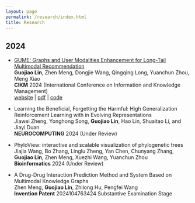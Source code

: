 ```yaml
---
layout: page
permalink: /research/index.html
title: Research
---
```


## 2024
- [GUME: Graphs and User Modalities Enhancement for Long-Tail Multimodal Recommendation]({{site.url}}/research/gume/index.html) <br>
  **Guojiao Lin**, Zhen Meng, Dongjie Wang, Qingqing Long, Yuanchun Zhou, Meng Xiao <br>
  **CIKM** 2024 (International Conference on Information and Knowledge Management) <br>
  [website]({{site.url}}/research/gume/index.html) | [pdf](https://arxiv.org/abs/2407.12338) | [code](https://github.com/NanGongNingYi/GUME)

- Learning the Beneficial, Forgetting the Harmful: High Generalization Reinforcement Learning with in Evolving Representations <br>
  Jiawei Zheng, Yonghong Song, **Guojiao Lin**, Hao Lin, Shuaitao Li, and Jiayi Duan <br>
  **NEUROCOMPUTING** 2024 (Under Review)

- PhyloView: interactive and scalable visualization of phylogenetic trees <br>
  Jiajia Wang, Bo Zhang, Linglu Zheng, Yan Chen, Chunyang Zhang, **Guojiao Lin**, Zhen Meng, Xuezhi Wang, Yuanchun Zhou <br>
  **Bioinformatics** 2024 (Under Review)

- A Drug-Drug Interaction Prediction Method and System Based on Multimodal Knowledge Graphs <br>
  Zhen Meng, **Guojiao Lin**, Zhilong Hu, Pengfei Wang <br>
  **Invention Patent** 2024104763424
  Substantive Examination Stage